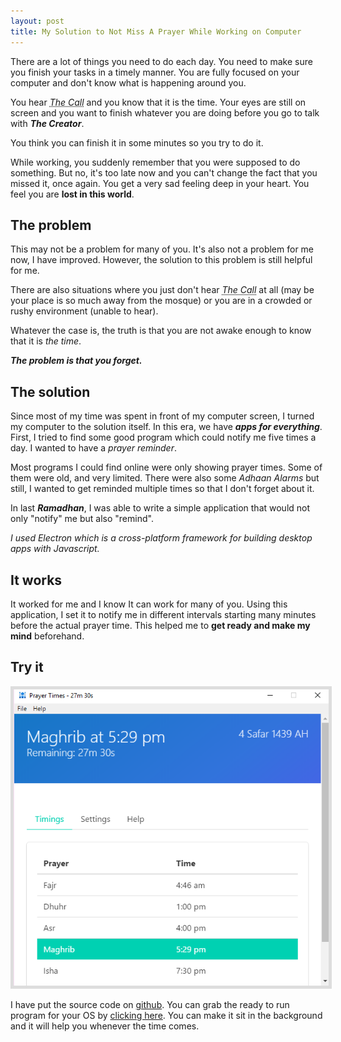 ```yaml
---
layout: post
title: My Solution to Not Miss A Prayer While Working on Computer
---
```


There are a lot of things you need to do each day. You need to make sure you finish your tasks in a timely manner. 
You are fully focused on your computer and don't know what is happening around you. 

You hear _<abbr title="Adhaan">The Call</abbr>_ and you know that it is the time. Your eyes are still on screen and you want to finish whatever you are doing before you go to talk with **_The Creator_**. 

You think you can finish it in some minutes so you try to do it. 

While working, you suddenly remember that you were supposed to do something. But no, it's too late now and you can't change the fact that you missed it, once again. You get a very sad feeling deep in your heart. You feel you are **lost in this world**. 

## The problem
This may not be a problem for many of you. It's also not a problem for me now, I have improved. However, the solution to this problem is still helpful for me. 

There are also situations where you just don't hear _<abbr title="Adhaan">The Call</abbr>_ at all (may be your place is so much away from the mosque) or you are in a crowded or rushy environment (unable to hear). 

Whatever the case is, the truth is that you are not awake enough to know that it is _the time_.  

**_The problem is that you forget._**

## The solution
Since most of my time was spent in front of my computer screen, I turned my computer to the solution itself. 
In this era, we have ___apps for everything___. First, I tried to find some good program which could notify me five times a day. I wanted to have a *prayer reminder*.

Most programs I could find online were only showing prayer times. Some of them were old, and very limited. There were also some *Adhaan Alarms* but still, I wanted to get reminded multiple times so that I don't forget about it.

In last ___Ramadhan___, I was able to write a simple application that would not only "notify" me but also "remind". 

_I used Electron which is a cross-platform framework for building desktop apps with Javascript._ 

## It works 
It worked for me and I know It can work for many of you. Using this application, I set it to notify me in different intervals starting many minutes before the actual prayer time. This helped me to **get ready and make my mind** beforehand. 

## Try it

[<img src="/images/prayertimes-desktop.png" alt="Prayer Times Desktop App" style="width: auto;border: 5px solid #ddd;">](https://github.com/usamaejaz/prayertimes-desktop)

I have put the source code on [github](https://github.com/usamaejaz/prayertimes-desktop). You can grab the ready to run program for your OS by [clicking here](https://github.com/usamaejaz/prayertimes-desktop/releases). 
You can make it sit in the background and it will help you whenever the time comes. 